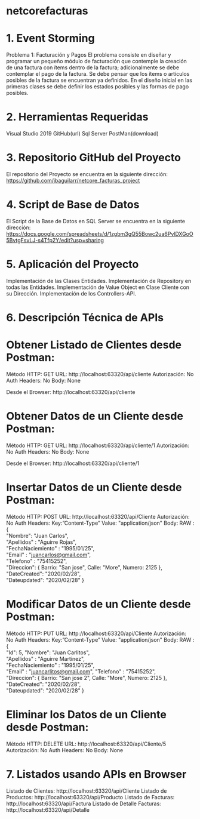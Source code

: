 # netcorefacturas

# 1. Event Storming 
Problema 1: Facturación y Pagos
El problema consiste en diseñar y programar un pequeño módulo de facturación que contemple la creación de una factura con ítems dentro de la factura; adicionalmente se debe contemplar el pago de la factura. Se debe pensar que los ítems o artículos posibles de la factura se encuentran ya definidos. En el diseño inicial en las primeras clases se debe definir los estados posibles y las formas de pago posibles.


# 2. Herramientas Requeridas
Visual Studio 2019
GitHub(url)
Sql Server
PostMan(download)

# 3. Repositorio GitHub del Proyecto
El repositorio del Proyecto se encuentra en la siguiente dirección:
https://github.com/jbaguilarr/netcore_facturas_project

# 4. Script de Base de Datos
El Script de la Base de Datos en SQL Server se encuentra en la siguiente dirección:
https://docs.google.com/spreadsheets/d/1zgbm3gQ55Bowc2ua6PvlDXGoO5BvtgFsvLJ-s4Tfp2Y/edit?usp=sharing

# 5. Aplicación del Proyecto
Implementación de las Clases Entidades.
Implementación de Repository en todas las Entidades.
Implementación de Value Object en Clase Cliente con su Dirección.
Implementación de los Controllers-API.

# 6. Descripción Técnica de APIs
# Obtener Listado de Clientes desde Postman:
Método HTTP: GET
URL: http://localhost:63320/api/cliente
Autorización: No Auth
Headers: No
Body: None

Desde el Browser: http://localhost:63320/api/cliente

# Obtener Datos de un Cliente desde Postman:
Método HTTP: GET
URL: http://localhost:63320/api/cliente/1
Autorización: No Auth
Headers: No
Body: None

Desde el Browser: http://localhost:63320/api/cliente/1

# Insertar Datos de un Cliente desde Postman:
Método HTTP: POST
URL: http://localhost:63320/api/Cliente
Autorización: No Auth
Headers: Key:”Content-Type”    Value:  "application/json" 
Body: RAW : {		
	"Nombre": "Juan Carlos",	
	"Apellidos" : "Aguirre Rojas",	
	"FechaNaciemiento" : "1995/01/25",	
	"Email" : "juancarlos@gmail.com",	
	"Telefono" : "75415252",	
	"Direccion": {
		Barrio: "San jose",
		Calle: "More",
		Numero: 2125
		},
	"DateCreated": "2020/02/28",	
	"Dateupdated": "2020/02/28"	
}

# Modificar Datos de un Cliente desde Postman:
Método HTTP: PUT
URL: http://localhost:63320/api/Cliente
Autorización: No Auth
Headers: Key:”Content-Type”    Value:  "application/json" 
Body: RAW : {		
	"Id": 5,
	"Nombre": "Juan Carlitos",	
	"Apellidos" : "Aguirre Martinez",	
	"FechaNaciemiento" : "1995/01/25",	
	"Email" : "juancarlitos@gmail.com",	
	"Telefono" : "75415252",	
	"Direccion": {
		Barrio: "San jose 2",
		Calle: "More",
		Numero: 2125
		},
	"DateCreated": "2020/02/28",	
	"Dateupdated": "2020/02/28"	
}

# Eliminar los Datos de un Cliente desde Postman:
Método HTTP: DELETE
URL: http://localhost:63320/api/Cliente/5
Autorización: No Auth
Headers: No
Body: None

# 7. Listados usando APIs en Browser
Listado de Clientes: http://localhost:63320/api/Cliente
Listado de Productos: http://localhost:63320/api/Producto
Listado de Facturas: http://localhost:63320/api/Factura
Listado de Detalle Facturas: http://localhost:63320/api/Detalle




